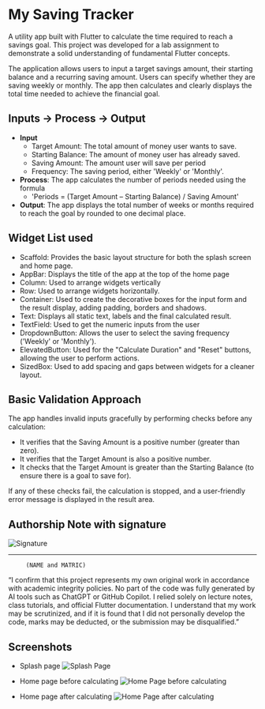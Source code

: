 # My Saving Tracker

A utility app built with Flutter to calculate the time required to reach a savings goal. This project was developed for a lab assignment to demonstrate a solid understanding of fundamental Flutter concepts.

The application allows users to input a target savings amount, their starting balance and a recurring saving amount. Users can specify whether they are saving weekly or monthly. The app then calculates and clearly displays the total time needed to achieve the financial goal.

## Inputs → Process → Output

- **Input**  
  - Target Amount: The total amount of money user wants to save.
  - Starting Balance: The amount of money user has already saved.
  - Saving Amount: The amount user will save per period
  - Frequency: The saving period, either 'Weekly' or 'Monthly'.
- **Process**: The app calculates the number of periods needed using the formula
  - 'Periods = (Target Amount – Starting Balance) / Saving Amount'
- **Output**: The app displays the total number of weeks or months required to reach the goal by rounded to one decimal place.

## Widget List used

- Scaffold: Provides the basic layout structure for both the splash screen and home page.
- AppBar: Displays the title of the app at the top of the home page
- Column: Used to arrange widgets vertically
- Row: Used to arrange widgets horizontally.
- Container: Used to create the decorative boxes for the input form and the result display, adding padding, borders and shadows.
- Text: Displays all static text, labels and the final calculated result.
- TextField: Used to get the numeric inputs from the user
- DropdownButton: Allows the user to select the saving frequency ('Weekly' or 'Monthly').
- ElevatedButton: Used for the "Calculate Duration" and "Reset" buttons, allowing the user to perform actions.
- SizedBox: Used to add spacing and gaps between widgets for a cleaner layout.

## Basic Validation Approach

The app handles invalid inputs gracefully by performing checks before any calculation:

- It verifies that the Saving Amount is a positive number (greater than zero).
- It verifies that the Target Amount is also a positive number.
- It checks that the Target Amount is greater than the Starting Balance (to ensure there is a goal to save for).

If any of these checks fail, the calculation is stopped, and a user-friendly error message is displayed in the result area.

## Authorship Note with signature

  ![Signature](assets/screenshots/signature.png)
  _________________________________
         (NAME and MATRIC)
“I confirm that this project represents my own original work in accordance with academic integrity policies. No part of the code was fully generated by AI tools such as ChatGPT or GitHub Copilot. I relied solely on lecture notes, class tutorials, and official Flutter documentation. I understand that my work may be scrutinized, and if it is found that I did not personally develop the code, marks may be deducted, or the submission may be disqualified.”

## Screenshots

- Splash page
![Splash Page](assets/screenshots/splashPage.png)

- Home page before calculating
![Home Page before calculating](assets/screenshots/homePageBefore.png)

- Home page after calculating
![Home Page after calculating](assets/screenshots/homePageAfter.png)
